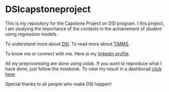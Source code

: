 # DSIcapstoneproject

This is my repository for the Capstone Project on DSI program. I this project, I am studying the importance of the contexts in the achievement of student using regression models. 

To understand more about [DSI](http://dsi-program.com/).
To read more about [TIMMS](https://timss2019.org/international-database/?_gl=1*e0igog*_ga*MTE1MzU3MjcyNi4xNjQ0ODc5NDUw*_ga_L2FMXN42HR*MTY0NDg3OTUxMy4xLjAuMTY0NDg3OTUxMy4w). 

To know me or connect with me. Here is my [linkedin profile](https://www.linkedin.com/in/antsa-tantely-rakotondrafara/).

All my preprocessing  are done using colab. If you want to reproduce what I have done, just follow the notebook. To view my result in a dashborad [click here](https://datastudio.google.com/reporting/785bef4b-8c1e-48cd-87a8-c76372f4a0d7).

Special thanks to all people who make DSI happen! 
